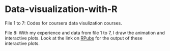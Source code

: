 # Data-visualization-with-R  
File 1 to 7: Codes for coursera data visulization courses.  

File 8: With my experience and data from file 1 to 7, I draw the animation and interactive plots. Look at the link on <a href="https://rpubs.com/minhtri/896203" target="_blank">RPubs</a> for the output of these interactive plots.  
